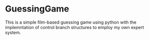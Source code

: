 # GuessingGame
 This is a simple film-based guessing game using python with the implemntation of control branch structures to employ my own expert system.
